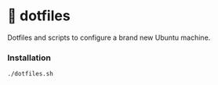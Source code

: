 # 🐧 dotfiles
Dotfiles and scripts to configure a brand new Ubuntu machine.

### Installation

``` bash
./dotfiles.sh
``` 
